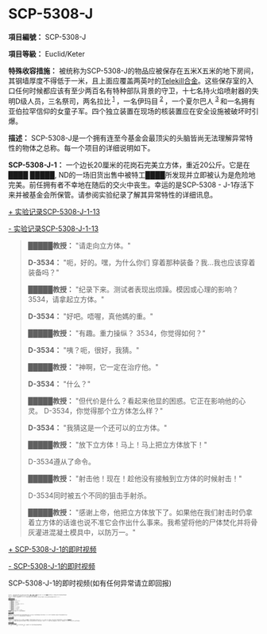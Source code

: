 # SCP-5308-J
                        


**項目編號：** SCP-5308-J

**項目等級：** Euclid/Keter

**特殊收容措施：** 被统称为SCP-5308-J的物品应被保存在五米X五米的地下房间，其钢墙厚度不得低于一米，且上面应覆盖两英吋的[Telekill合金](//scp-wiki-cn.wikidot.com/scp-148)。这些保存室的入口任何时候都应该有至少两百名有特种部队背景的守卫，十七名持火焰喷射器的失明D级人员，三名祭司，两名拉比<sup class='footnoteref'>
 <a shape='rect' class='footnoteref' id='footnoteref-1' href='javascript:;' onclick='WIKIDOT.page.utils.scrollToReference(&apos;footnote-1&apos;)'>1</a>
</sup>，一名伊玛目<sup class='footnoteref'>
 <a shape='rect' class='footnoteref' id='footnoteref-2' href='javascript:;' onclick='WIKIDOT.page.utils.scrollToReference(&apos;footnote-2&apos;)'>2</a>
</sup>，一个夏尔巴人<sup class='footnoteref'>
 <a shape='rect' class='footnoteref' id='footnoteref-3' href='javascript:;' onclick='WIKIDOT.page.utils.scrollToReference(&apos;footnote-3&apos;)'>3</a>
</sup>和一名拥有亚伯拉罕信仰的女童子军。四个独立装置在现场的核装置应在安全设施被破坏时引爆。

**描述：** SCP-5308-J是一个拥有连至今基金会最顶尖的头脑皆尚无法理解异常特性的物体之总称。每一个项目的详细说明如下。

**SCP-5308-J-1：** 一个边长20厘米的花岗石完美立方体，重近20公斤。它是在████ █████, ND的一场旧货出售中被特工████所发现并立即被认为是危险地完美。前任拥有者不幸地在随后的交火中丧生。幸运的是SCP-5308 - J-1存活下来并被基金会所保管。请参阅实验纪录了解其异常特性的详细讯息。


<a shape='rect' class='collapsible-block-link' href='javascript:;'>+&#160;&#23454;&#39564;&#35760;&#24405;SCP-5308-J-1-13</a>

<a shape='rect' class='collapsible-block-link' href='javascript:;'>-&#160;&#23454;&#39564;&#35760;&#24405;SCP-5308-J-1-13</a>


> **█████教授：** "请走向立方体。"
> 
> **D-3534：** "呃，好的。嘿，为什么你们 穿着那种装备？我…我也应该穿着装备吗？"
> 
> **█████教授：** "纪录下来。测试者表现出烦躁。模因或心理的影响？ 3534，请拿起立方体。"
> 
> **D-3534：** "好吧。唔喔，真他媽的重。"
> 
> **█████教授：** "有趣。重力操纵？ 3534，你觉得如何？"
> 
> **D-3534：** "咦？呃，很好，我猜。"
> 
> **█████教授：** "神啊，它一定在治疗他。"
> 
> **D-3534：** "什么？"
> 
> **█████教授：** "但代价是什么？看起来他显的困惑。它正在影响他的心灵。 D-3534，你觉得那个立方体怎么样？"
> 
> **D-3534：** "我猜这是一个还可以的立方体。"
> 
> **█████教授：** "放下立方体！马上！马上把立方体放下！"
> 
> D-3534遵从了命令。
> 
> **█████教授：** "射击他！现在！趁他没有接触到立方体的时候射击！"
> 
> D-3534同时被五个不同的狙击手射杀。
> 
> **█████教授：** "感谢上帝，他把立方体放下了。如果他在我们射击时仍拿着立方体的话谁也说不准它会作出什么事来。我希望将他的尸体焚化并将骨灰灌进混凝土模具中，以防万一。"
> 





<a shape='rect' class='collapsible-block-link' href='javascript:;'>+&#160;SCP-5308-J-1&#30340;&#21363;&#26102;&#35270;&#39057;</a>

<a shape='rect' class='collapsible-block-link' href='javascript:;'>-&#160;SCP-5308-J-1&#30340;&#21363;&#26102;&#35270;&#39057;</a>



SCP-5308-J-1的即时视频(如有任何异常请立即回报)



<div style='clear:both; height: 0px; font-size: 1px' />



**SCP-5308-J-2：** 一张有着异常红褐色污渍的纸。分析表示污班成分为人体血液。怀疑可能与SCP-███, SCP-███, 和SCP-███有所连结。污班在SCP-5308-J-2疑似攻击█████博士并在他指尖造成一个小而直的切口后出现。因此它应被视为极为危险和有敌意的。

安抚SCP-5308-J-2应被视为拥有Alpha-One-Aleph级别的优先权。除了能让SCP-5308-J-2逃脱以外的任何的要求应被精确的满足。

**SCP-5308-J-3：** 一只已结扎的3.5公斤黄褐色雌性家猫。SCP-5308-J-3在一个基金会的正门被发现。尽管作了多方面审问的尝试，它目前仍未透露它在那边作什么。目前对其异常特性的分析没有结果(细节见访谈纪录SCP-5308-J-3-2)


<a shape='rect' class='collapsible-block-link' href='javascript:;'>+&#160;&#35775;&#35848;&#32426;&#24405;SCP-5308-J-3-2</a>

<a shape='rect' class='collapsible-block-link' href='javascript:;'>-&#160;&#35775;&#35848;&#32426;&#24405;SCP-5308-J-3-2</a>

*访谈████████医生，基金会的兽医。* 


> **██████教授：** "那么，它是什么构成的？"
> 
> **████████医生：** "你的意思是？"
> 
> **██████教授：** "它是骨头构成的吗？"
> 
> **████████医生：** "不。嗯，它的骨架是，但其他部分不是。"
> 
> **██████教授：** "它是血液构成的吗？"
> 
> **████████医生：** "不。"
> 
> **██████教授：** "它是…..重力构成的吗？"
> 
> **████████医生：** "不，这怎么可能呢？"
> 
> **██████教授：** "它是火焰构成的吗？"
> 
> **████████医生：** "不，它就是由，呃，*猫* 构成的。"
> 

████████医生之后由于无法摆脱SCP 5308-J-3造成的心理影响而被处决。





<a shape='rect' class='collapsible-block-link' href='javascript:;'>+&#160;SCP-5308-J-3&#30340;&#22270;&#20687;</a>

<a shape='rect' class='collapsible-block-link' href='javascript:;'>-&#160;SCP-5308-J-3&#30340;&#22270;&#20687;</a>



休息中的SCP-5308-J-3



<div style='clear:both; height: 0px; font-size: 1px' />



**SCP-5308-J-4：** 一个疑似内含人类血液的普通尺寸原子笔。它被发现于萨斯喀彻温省一间废弃工厂中的一张书桌上。这些血液状物质的起源未知。任何情况下都不能以SCP-5308-J-4进行书写。任何试图这样作的人员将被处决，他们存活的亲属将被分配至Keter项目。

**附录SCP-5308-J-4-14：** 分析显示SCP-5308-J-4中的物质是重度劣化的墨水。对象等级降为Euclid。


<a shape='rect' class='collapsible-block-link' href='javascript:;'>+&#160;SCP-5308-J-4&#30340;&#22270;&#20687;</a>

<a shape='rect' class='collapsible-block-link' href='javascript:;'>-&#160;SCP-5308-J-4&#30340;&#22270;&#20687;</a>



SCP-5308-J-4



<div style='clear:both; height: 0px; font-size: 1px' />



**SCP-5308-J-5：** 一个三岁高加索裔男性儿童，对名字"Jerry"有所回应。它在Site-██ 附近的一个游戏场玩秋千时被发现。目前为止得出以下结论：SCP-5308-J-5不防弹，不防火，没有再生能力，不强壮于平均水准，也没有指挥危险动物的能力。进一步的测试须由主管████████批准。

为了延续SCP-5308-J-5的心理健康，规律的正常发展活动时间表必须严格地执行。警卫和研究人员应特别注意第5b段的"午睡时间"，和第7a段的"拥抱"。为了帮助对抗SCP-5308-J-5持续的行为问题，应使用积极的句子如："如何啊，猛男？" "理解的真快啊，Jerry！"和"你的父母可能会相当以你为荣，如果他们还活着的话。"


<a shape='rect' class='collapsible-block-link' href='javascript:;'>+&#160;SCP-5308-J-5&#30340;&#22270;&#20687;</a>

<a shape='rect' class='collapsible-block-link' href='javascript:;'>-&#160;SCP-5308-J-5&#30340;&#22270;&#20687;</a>



SCP-5308-J-5站在特工███████旁



<div style='clear:both; height: 0px; font-size: 1px' />





Footnotes
<a shape='rect' href='javascript:;' onclick='WIKIDOT.page.utils.scrollToReference(&apos;footnoteref-1&apos;)'>1</a>. 譯註：犹太人的宗教导师
<a shape='rect' href='javascript:;' onclick='WIKIDOT.page.utils.scrollToReference(&apos;footnoteref-2&apos;)'>2</a>. 譯註：伊斯兰教的宗教导师
<a shape='rect' href='javascript:;' onclick='WIKIDOT.page.utils.scrollToReference(&apos;footnoteref-3&apos;)'>3</a>. 譯註：一支散居在尼泊尔、中国、印度和不丹等国边境喜玛拉雅山脉两侧的民族


                    